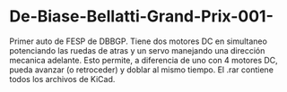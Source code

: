 # De-Biase-Bellatti-Grand-Prix-001-
Primer auto de FESP de DBBGP. Tiene dos motores DC en simultaneo potenciando las ruedas de atras y un servo manejando una dirección mecanica adelante. Esto permite, a diferencia de uno con 4 motores DC, pueda avanzar (o retroceder) y doblar al mismo tiempo. El .rar contiene todos los archivos de KiCad.
